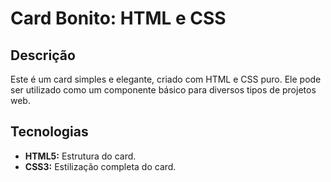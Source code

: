# Card Bonito: HTML e CSS

## Descrição
Este é um card simples e elegante, criado com HTML e CSS puro. Ele pode ser utilizado como um componente básico para diversos tipos de projetos web.

## Tecnologias
* **HTML5:** Estrutura do card.
* **CSS3:** Estilização completa do card.
